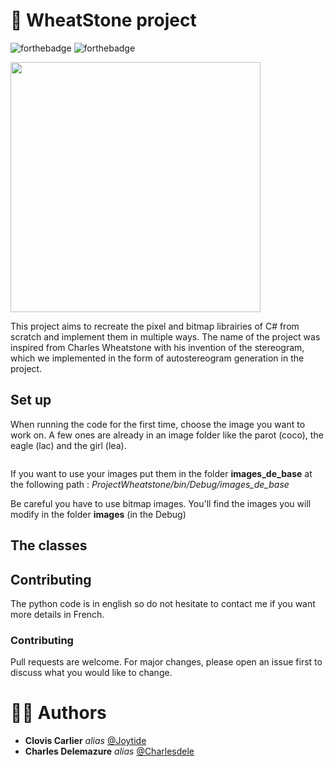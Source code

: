 # 📸 WheatStone project

![forthebadge](https://forthebadge.com/images/badges/made-with-c-sharp.svg) ![forthebadge](https://forthebadge.com/images/badges/uses-brains.svg)

<img src=https://user-images.githubusercontent.com/63778269/137594887-d327dc1f-a49d-41a2-a77f-a43955160e3e.PNG width=400/>

This project aims to recreate the pixel and bitmap librairies of C# from scratch and implement them in multiple ways.
The name of the project was inspired from Charles Wheatstone with his invention of the stereogram, which we implemented in the form of autostereogram generation in the project.

## Set up

When running the code for the first time, choose the image you want to work on.
A few ones are already in an image folder like the parot (coco), the eagle (lac) and the girl (lea).

<img scr=https://user-images.githubusercontent.com/63778269/137595939-03580e8a-7ad6-41b2-a738-326fdb3bf070.PNG width=300>

<img scr=https://user-images.githubusercontent.com/63778269/137595955-47315221-d8cb-419a-8a37-378073c0ddd7.PNG width=300>

<img scr=https://user-images.githubusercontent.com/63778269/137595948-705c3a1a-d986-4ada-b9da-c03793cb5eb1.PNG width=300>


If you want to use your images put them in the folder **images_de_base** at the following path : _ProjectWheatstone/bin/Debug/images_de_base_

Be careful you have to use bitmap images. You'll find the images you will modify in the folder **images** (in the Debug)

## The classes

## Contributing

The python code is in english so do not hesitate to contact me if you want more details in French.

### Contributing

Pull requests are welcome. For major changes, please open an issue first to discuss what you would like to change.

# 🧍‍♂️ Authors

* **Clovis Carlier** _alias_ [@Joytide](https://github.com/Joytide)
* **Charles Delemazure** _alias_ [@Charlesdele](https://github.com/Charlesdele)
